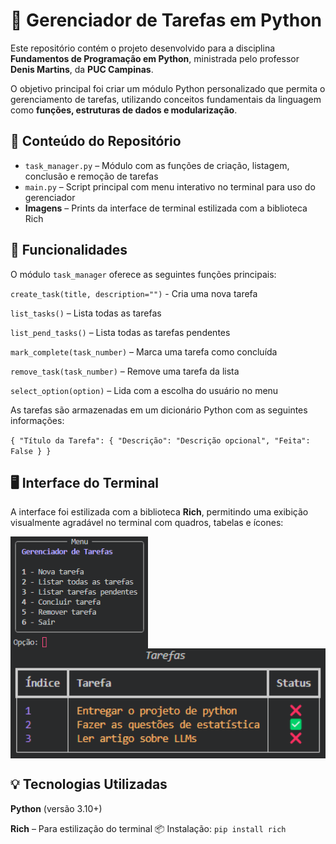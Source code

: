 <h1>📝 Gerenciador de Tarefas em Python</h1>
 <p> Este repositório contém o projeto desenvolvido para a disciplina <strong>Fundamentos de Programação em Python</strong>, ministrada pelo professor <strong>Denis Martins</strong>, da <strong>PUC Campinas</strong>. </p> 
 <p> O objetivo principal foi criar um módulo Python personalizado que permita o gerenciamento de tarefas, utilizando conceitos fundamentais da linguagem como <strong>funções, estruturas de dados e modularização</strong>. </p>

<h2>📂 Conteúdo do Repositório</h2> <ul> 
<li><code>task_manager.py</code> – Módulo com as funções de criação, listagem, conclusão e remoção de tarefas</li> 
<li><code>main.py</code> – Script principal com menu interativo no terminal para uso do gerenciador</li>
 <li><strong>Imagens</strong> – Prints da interface de terminal estilizada com a biblioteca Rich</li> </ul>

<h2>🎯 Funcionalidades</h2>
<p>O módulo <code>task_manager</code> oferece as seguintes funções principais:</p>

<code>create_task(title, description="")</code> - Cria uma nova tarefa

<code>list_tasks()</code> – Lista todas as tarefas 

<code>list_pend_tasks()</code> – Lista todas as tarefas pendentes

<code>mark_complete(task_number)</code> – Marca uma tarefa como concluída

<code>remove_task(task_number)</code> – Remove uma tarefa da lista

<code>select_option(option)</code> – Lida com a escolha do usuário no menu

As tarefas são armazenadas em um dicionário Python com as seguintes informações:

`{
  "Título da Tarefa": {
    "Descrição": "Descrição opcional",
    "Feita": False
  }
}`

<h2>🖥️ Interface do Terminal</h2>
<p>A interface foi estilizada com a biblioteca <strong>Rich</strong>, permitindo uma exibição visualmente agradável no terminal com quadros, tabelas e ícones:</p>

<p align="left">
  <img src="img/menu.png" alt="Menu de opções" width="220" style="display:inline-block; margin-right: 10px; vertical-align: top;">
  <img src="img/tarefas.png" alt="Listagem de tarefas" width="510" style="display:block;">
</p>

<h2>💡 Tecnologias Utilizadas</h2>
<strong>Python</strong> (versão 3.10+)

<strong>Rich</strong> – Para estilização do terminal
📦 Instalação: <code>pip install rich</code>

